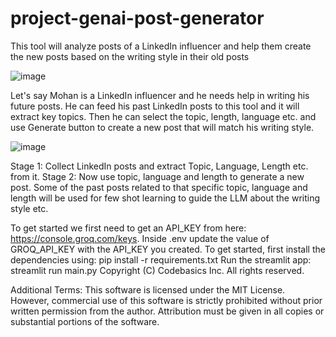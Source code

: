 # project-genai-post-generator
This tool will analyze posts of a LinkedIn influencer and help them create the new posts based on the writing style in their old posts

![image](https://github.com/user-attachments/assets/ca74eb78-3ff1-404b-a216-bdfe4d4e2928)


Let's say Mohan is a LinkedIn influencer and he needs help in writing his future posts. He can feed his past LinkedIn posts to this tool and it will extract key topics. Then he can select the topic, length, language etc. and use Generate button to create a new post that will match his writing style.


![image](https://github.com/user-attachments/assets/f9a6b13f-1722-45e6-a72b-674ccdbef212)


Stage 1: Collect LinkedIn posts and extract Topic, Language, Length etc. from it.
Stage 2: Now use topic, language and length to generate a new post. Some of the past posts related to that specific topic, language and length will be used for few shot learning to guide the LLM about the writing style etc.

To get started we first need to get an API_KEY from here: https://console.groq.com/keys. Inside .env update the value of GROQ_API_KEY with the API_KEY you created.
To get started, first install the dependencies using:
 pip install -r requirements.txt
Run the streamlit app:
streamlit run main.py
Copyright (C) Codebasics Inc. All rights reserved.

Additional Terms: This software is licensed under the MIT License. However, commercial use of this software is strictly prohibited without prior written permission from the author. Attribution must be given in all copies or substantial portions of the software.
